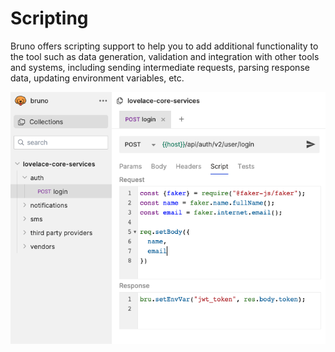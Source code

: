 # Scripting

Bruno offers scripting support to help you to add additional functionality to the tool such as data generation, validation and integration with other tools and systems, including sending intermediate requests, parsing response data, updating environment variables, etc.

![bru lang sample](../public/images/scripting.png)
